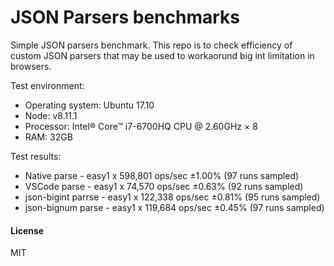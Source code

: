 # JSON Parsers benchmarks

Simple JSON parsers benchmark. This repo is to check efficiency of custom JSON parsers that may be used to workaorund big int limitation in browsers.

Test environment:
* Operating system: Ubuntu 17.10
* Node: v8.11.1
* Processor: Intel® Core™ i7-6700HQ CPU @ 2.60GHz × 8 
* RAM: 32GB

Test results:
* Native parse - easy1 x 598,801 ops/sec ±1.00% (97 runs sampled)
* VSCode parse - easy1 x 74,570 ops/sec ±0.63% (92 runs sampled)
* json-bigint parrse - easy1 x 122,338 ops/sec ±0.81% (95 runs sampled)
* json-bignum parse - easy1 x 119,684 ops/sec ±0.45% (97 runs sampled)

#### License 
MIT 